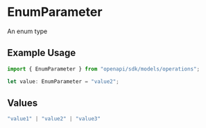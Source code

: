 # EnumParameter

An enum type

## Example Usage

```typescript
import { EnumParameter } from "openapi/sdk/models/operations";

let value: EnumParameter = "value2";
```

## Values

```typescript
"value1" | "value2" | "value3"
```